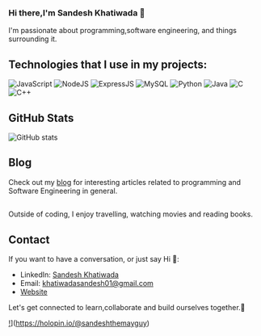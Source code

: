### Hi there,I'm Sandesh Khatiwada 👋

I'm passionate about programming,software engineering, and things surrounding it.

## Technologies that I use in my projects: 
![JavaScript](https://img.shields.io/badge/JavaScript-Proficient-yellow?style=for-the-badge&logo=javascript)
![NodeJS](https://img.shields.io/badge/Node.js-Intermediate-success?style=for-the-badge&logo=node.js) 
![ExpressJS](https://img.shields.io/badge/expressjs-Intermediate-success?style=for-the-badge&logo=python)
![MySQL](https://img.shields.io/badge/mysql-Intermediate-yellow?style=for-the-badge&logo=mysql) 
![Python](https://img.shields.io/badge/Python-Proficient-success?style=for-the-badge&logo=python)
![Java](https://img.shields.io/badge/Java-Intermediate-yellow?style=for-the-badge&logo=java) 
![C](https://img.shields.io/badge/C-Intermediate-yellow?style=for-the-badge&logo=c)
![C++](https://img.shields.io/badge/C++-Intermediate-brightgreen?style=for-the-badge&logo=c%2B%2B)


## GitHub Stats
![GitHub stats](https://github-readme-stats.vercel.app/api?username=sandesh-theMayGuy&show_icons=true)

## Blog
Check out my [blog](https://sandeshkhatiwada.hashnode.dev/) for interesting articles related to programming and Software Engineering in general.

## 
Outside of coding, I enjoy travelling, watching movies and reading books.




## Contact
If you want to have a conversation, or just say Hi  💬:
- LinkedIn: [Sandesh Khatiwada](https://www.linkedin.com/in/sandeshkhatiwada)
- Email: khatiwadasandesh01@gmail.com
- [Website](https://www.sandeshkhatiwada.com.np)

Let's get connected to learn,collaborate and build ourselves together.👯


[!](https://holopin.me/sandeshthemayguy)](https://holopin.io/@sandeshthemayguy)

<!--
**sandesh-theMayGuy/sandesh-theMayGuy** is a ✨ _special_ ✨ repository because its `README.md` (this file) appears on your GitHub profile.

Here are some ideas to get you started:

- 🔭 I’m currently working on ...
- 🌱 I’m currently learning ...
- 👯 I’m looking to collaborate on ...
- 🤔 I’m looking for help with ...
- 💬 Ask me about ...
- 📫 How to reach me: ...
- 😄 Pronouns: ...
- ⚡ Fun fact: ...
-->
